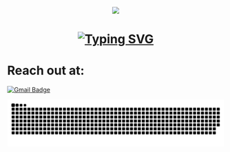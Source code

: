 <p align="center">
  <img src="https://capsule-render.vercel.app/api?type=waving&color=gradient&text=Hello,+I+am+Mohit&height=100&section=header"/>
</p>


<!-- Typing SVG -->
<h1 align="center"> 
  <a href="https://git.io/typing-svg">
    <img src="https://readme-typing-svg.demolab.com?font=Fira+Code&weight=600&size=25&duration=4000&pause=1000&color=6FA4FC&center=true&vCenter=true&random=false&width=600&lines=I+work+in+Embedded+Systems+and+IoT;ROS+and+it's+projects+are+cool+:);" alt="Typing SVG" />
  </a>
</h1>


<h1 align="left">Reach out at:</h1>

[![Gmail Badge](https://img.shields.io/badge/-Gmail-c14438?style=social&logo=Gmail&logoColor=red&link=mailto:bt22eci036@iiitn.ac.in&label=Contact%20me%20via%20Email)](mailto:bt22eci036@iiitn.ac.in)


<div align = "center">
<img src="https://github.com/mohittalwar23/mohittalwar23/blob/output/github-snake-dark.svg" alt="Snake Animation" />
</div>




